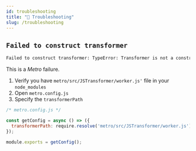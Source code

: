 ```yaml
---
id: troubleshooting
title: "🧯 Troubleshooting"
slug: /troubleshooting
---
```


## `Failed to construct transformer`

``` sh
Failed to construct transformer: TypeError: Transformer is not a constructor at getTransformCacheKey
```

This is a _Metro_ failure.
1. Verify you have ``metro/src/JSTransformer/worker.js'`` file in your `node_modules`
2. Open ```metro.config.js```
3. Specify the `transformerPath`

``` javascript
/* metro.config.js */

const getConfig = async () => ({
  transformerPath: require.resolve('metro/src/JSTransformer/worker.js'),
});

module.exports = getConfig();
```
